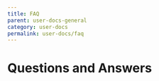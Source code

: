 ```yaml
---
title: FAQ
parent: user-docs-general
category: user-docs
permalink: user-docs/faq
---
```


# Questions and Answers
